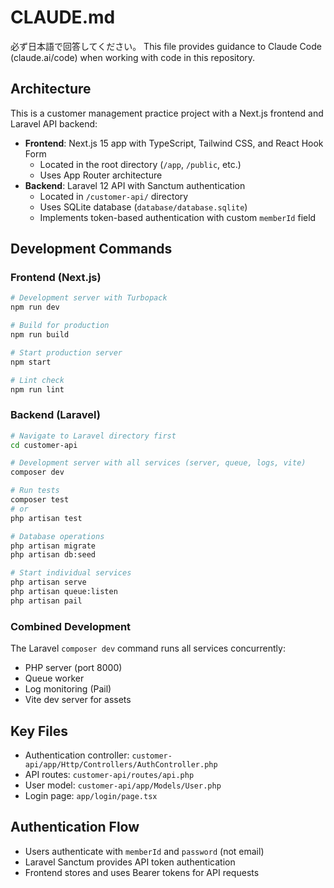 # CLAUDE.md
必ず日本語で回答してください。
This file provides guidance to Claude Code (claude.ai/code) when working with code in this repository.

## Architecture

This is a customer management practice project with a Next.js frontend and Laravel API backend:

- **Frontend**: Next.js 15 app with TypeScript, Tailwind CSS, and React Hook Form
  - Located in the root directory (`/app`, `/public`, etc.)
  - Uses App Router architecture
- **Backend**: Laravel 12 API with Sanctum authentication
  - Located in `/customer-api/` directory
  - Uses SQLite database (`database/database.sqlite`)
  - Implements token-based authentication with custom `memberId` field

## Development Commands

### Frontend (Next.js)
```bash
# Development server with Turbopack
npm run dev

# Build for production
npm run build

# Start production server
npm start

# Lint check
npm run lint
```

### Backend (Laravel)
```bash
# Navigate to Laravel directory first
cd customer-api

# Development server with all services (server, queue, logs, vite)
composer dev

# Run tests
composer test
# or
php artisan test

# Database operations
php artisan migrate
php artisan db:seed

# Start individual services
php artisan serve
php artisan queue:listen
php artisan pail
```

### Combined Development
The Laravel `composer dev` command runs all services concurrently:
- PHP server (port 8000)
- Queue worker
- Log monitoring (Pail)
- Vite dev server for assets

## Key Files

- Authentication controller: `customer-api/app/Http/Controllers/AuthController.php`
- API routes: `customer-api/routes/api.php`
- User model: `customer-api/app/Models/User.php`
- Login page: `app/login/page.tsx`

## Authentication Flow

- Users authenticate with `memberId` and `password` (not email)
- Laravel Sanctum provides API token authentication
- Frontend stores and uses Bearer tokens for API requests